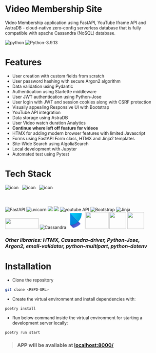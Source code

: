# Video Membership Site

Video Membership application using FastAPI, YouTube Iframe API and AstraDB - cloud-native zero-config serverless database that is
fully compatible with apache Cassandra (NoSQL) database.

![python](http://ForTheBadge.com/images/badges/made-with-python.svg)
![Python-3.9.13](https://img.shields.io/badge/Python-3.9.13-blue.svg?style=for-the-badge&logo=python&logoColor=ffdd54)

# Features

- User creation with custom fields from scratch
- User password hashing with secure Argon2 algorithm
- Data validation using Pydantic
- Authentication using Starlette middleware
- User JWT authentication using Python-Jose
- User login with JWT and session cookies along with CSRF protection
- Visually appealing Responsive UI with Bootstrap
- YouTube API integration
- Data storage using AstraDB
- User Video watch duration Analytics
- **Continue where left off feature for videos**
- HTMX for adding modern browser features with limited Javascript
- Forms using FastAPI Form class, HTMX and Jinja2 templates
- Site-Wide Search using AlgoliaSearch
- Local development with Jupyter
- Automated test using Pytest

# Tech Stack

<div style="display: flex; align-items: flex-start;"><img src="https://techstack-generator.vercel.app/python-icon.svg" alt="icon" width="56" height="56" /><img src="https://techstack-generator.vercel.app/js-icon.svg" alt="icon" width="56" height="56" /><img src="https://techstack-generator.vercel.app/restapi-icon.svg" alt="icon" width="56" height="56" /></div>

![FastAPI](https://skillicons.dev/icons?i=fastapi)
<img width="55" height="55" src="https://raw.githubusercontent.com/tomchristie/uvicorn/master/docs/uvicorn.png" alt="uvicorn">
<img width="" height="45" src="https://www.starlette.io/img/starlette.png" />
<img width="" height="45" src="https://pydantic-docs.helpmanual.io/favicon.png" />
<img height="55" width="55" src="https://developers.google.com/site-assets/logo-youtube.svg" alt="youtube API" title="youtube API" />
<img height="55" src="https://user-images.githubusercontent.com/25181517/183898054-b3d693d4-dafb-4808-a509-bab54cf5de34.png" alt="Bootstrap" title="Bootstrap" />
![Jinja](https://www.vectorlogo.zone/logos/pocoo_jinja/pocoo_jinja-icon.svg)
<img height="35" width="110" src="https://d7umqicpi7263.cloudfront.net/img/product/05a21eaa-ddfb-479c-aaf4-de052f4557eb/3b5c3c82-d033-4830-abac-28f71db39f2a.png" />
<img height="53" src="https://user-images.githubusercontent.com/25181517/183893668-d45b89f9-bd9f-4143-b61a-7db9ac6bbd5e.png" alt="Cassandra" title="Cassandra" />
<img width="55" height="55" src="https://raw.githubusercontent.com/vscode-icons/vscode-icons/63a4a33b35b50d243716d03b95a955e49db97662/icons/file_type_poetry.svg" />
<img width="75" height="55" src="https://www.algolia.com/assets/auth/algolia-logo-light-de756aba38061354ea568f80fe22c1bb780db196fbb7f8f95bb3aaf6da2173b0.svg" />
<img width="55" height="55" src="https://cdn.jsdelivr.net/gh/devicons/devicon/icons/jupyter/jupyter-original-wordmark.svg" />
<img width="55" height="55" src="https://cdn.jsdelivr.net/gh/devicons/devicon/icons/pytest/pytest-original-wordmark.svg" />

### *Other libraries: HTMX, Cassandra-driver, Python-Jose, Argon2, email-validator, python-multipart, python-dotenv*

# Installation

- Clone the repository

```bash
git clone <REPO-URL>
```

- Create the virtual environment and install dependencies with:

```bash
poetry install
```

- Run below command inside the virtual environment for starting a development server locally:

```bash
poetry run start
```

> ### APP will be available at [localhost:8000/](http://localhost:8000/)